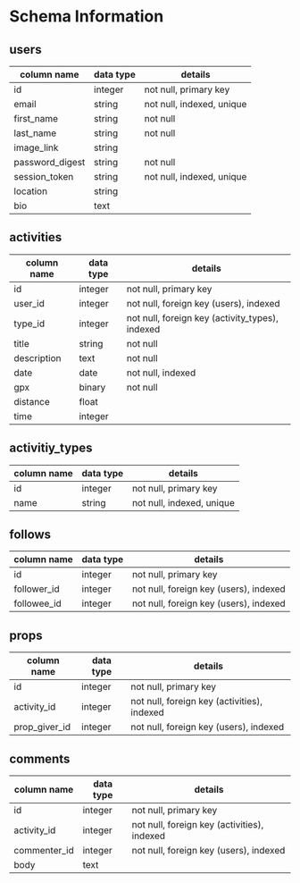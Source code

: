 # Schema Information

## users
column name     | data type | details
----------------|-----------|-----------------------
id              | integer   | not null, primary key
email           | string    | not null, indexed, unique
first_name      | string    | not null
last_name       | string    | not null
image_link      | string    | 
password_digest | string    | not null
session_token   | string    | not null, indexed, unique
location        | string    |
bio             | text      |

## activities
column name     | data type | details
----------------|-----------|-----------------------
id              | integer   | not null, primary key
user_id         | integer   | not null, foreign key (users), indexed
type_id         | integer   | not null, foreign key (activity_types), indexed
title           | string    | not null
description     | text      | not null
date            | date      | not null, indexed
gpx             | binary    | not null
distance        | float     |
time            | integer   |

## activitiy_types
column name     | data type | details
----------------|-----------|-----------------------
id              | integer   | not null, primary key
name            | string    | not null, indexed, unique

## follows
column name     | data type | details
----------------|-----------|-----------------------
id              | integer   | not null, primary key
follower_id     | integer   | not null, foreign key (users), indexed
followee_id     | integer   | not null, foreign key (users), indexed

## props
column name     | data type | details
----------------|-----------|-----------------------
id              | integer   | not null, primary key
activity_id     | integer   | not null, foreign key (activities), indexed
prop_giver_id   | integer   | not null, foreign key (users), indexed

## comments
column name     | data type | details
----------------|-----------|-----------------------
id              | integer   | not null, primary key
activity_id     | integer   | not null, foreign key (activities), indexed
commenter_id    | integer   | not null, foreign key (users), indexed
body            | text      |
